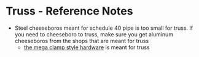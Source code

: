 # Truss - Reference Notes

* Steel cheeseboros meant for schedule 40 pipe is too small for truss. If you need to cheeseboro to truss, make sure you get aluminum cheeseboros from the shops that are meant for truss
	* [the mega clamp style hardware](https://www.thelightsource.com/products/mega-swivel-coupler-30) is meant for truss